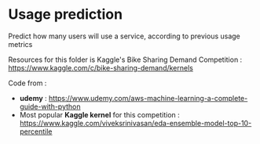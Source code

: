 # Usage prediction

Predict how many users will use a service, according to previous usage metrics

Resources for this folder is Kaggle's Bike Sharing Demand Competition :
https://www.kaggle.com/c/bike-sharing-demand/kernels

Code from :
* **udemy** : https://www.udemy.com/aws-machine-learning-a-complete-guide-with-python
* Most popular **Kaggle kernel** for this competition : https://www.kaggle.com/viveksrinivasan/eda-ensemble-model-top-10-percentile
